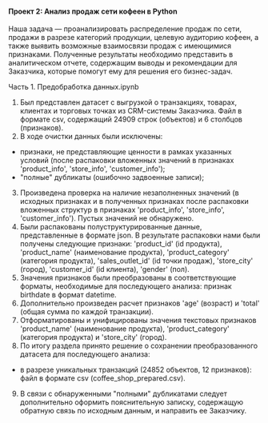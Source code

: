 #### Проект 2: Анализ продаж сети кофеен в Python

Наша задача — проанализировать распределение продаж по сети, продажи в разрезе категорий продукции, целевую аудиторию кофеен, а также выявить возможные взаимосвязи продаж с имеющимися признаками. Полученные результаты необходимо представить в аналитическом отчете, содержащим выводы и рекомендации для Заказчика, которые помогут ему для решения его бизнес-задач.

Часть 1. Предобработка данных.ipynb

1. Был представлен датасет с выгрузкой о транзакциях, товарах, клиентах и торговых точках из CRM-системы Заказчика. Файл в формате csv, содержащий 24909 строк (объектов) и 6 столбцов (признаков).
2. В ходе очистки данных были исключены:
* признаки, не представляющие ценности в рамках указанных условий (после распаковки вложенных значений в признаках 'product_info', 'store_info', 'customer_info');
* "полные" дубликаты (ошибочно задвоенные записи);
3. Произведена проверка на наличие незаполненных значений (в исходных признаках и в полученных признаках после распаковки вложенных структур в признаках 'product_info', 'store_info', 'customer_info'). Пустых значений не обнаружено. 
4. Были распакованы полуструктурированные данные, представленные в формате json. В результате распаковки нами были получены следующие признаки: 'product_id' (id продукта), 'product_name' (наименование продукта), 'product_category' (категория продукта), 'sales_outlet_id' (id точки продаж), 'store_city' (город), 'customer_id' (id клиента), 'gender' (пол).
5. Значения признаков были преобразованы в соответствующие форматы, необходимые для последующего анализа: признак birthdate в формат datetime.
6. Дополнительно произведен расчет признаков 'age' (возраст) и 'total' (общая сумма по каждой транзакции).
7. Отформатированы и унифицированы значения текстовых признаков 'product_name' (наименование продукта), 'product_category' (категория продукта) и 'store_city' (город).
8. По итогу раздела принято решение о сохранении преобразованного датасета для последующего анализа:
* в разрезе уникальных транзакций (24852 объектов, 12 признаков): файл в формате csv (coffee_shop_prepared.csv).
9. В связи с обнаруженными "полными" дубликатами следует дополнительно оформить пояснительную записку, содержащую обратную связь по исходным данным, и направить ее Заказчику.


